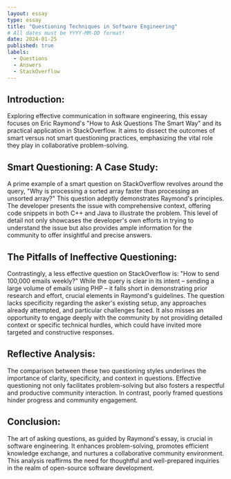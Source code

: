 ```yaml
---
layout: essay
type: essay
title: "Questioning Techniques in Software Engineering"
# All dates must be YYYY-MM-DD format!
date: 2024-01-25
published: true
labels:
  - Questions
  - Answers
  - StackOverflow
---
```


## Introduction:
Exploring effective communication in software engineering, this essay focuses on Eric Raymond's "How to Ask Questions The Smart Way" and its practical application in StackOverflow. It aims to dissect the outcomes of smart versus not smart questioning practices, emphasizing the vital role they play in collaborative problem-solving.

## Smart Questioning: A Case Study:
A prime example of a smart question on StackOverflow revolves around the query, "Why is processing a sorted array faster than processing an unsorted array?" This question adeptly demonstrates Raymond's principles. The developer presents the issue with comprehensive context, offering code snippets in both C++ and Java to illustrate the problem. This level of detail not only showcases the developer's own efforts in trying to understand the issue but also provides ample information for the community to offer insightful and precise answers.

## The Pitfalls of Ineffective Questioning:
Contrastingly, a less effective question on StackOverflow is: "How to send 100,000 emails weekly?" While the query is clear in its intent – sending a large volume of emails using PHP – it falls short in demonstrating prior research and effort, crucial elements in Raymond's guidelines. The question lacks specificity regarding the asker's existing setup, any approaches already attempted, and particular challenges faced. It also misses an opportunity to engage deeply with the community by not providing detailed context or specific technical hurdles, which could have invited more targeted and constructive responses.

## Reflective Analysis:
The comparison between these two questioning styles underlines the importance of clarity, specificity, and context in questions. Effective questioning not only facilitates problem-solving but also fosters a respectful and productive community interaction. In contrast, poorly framed questions hinder progress and community engagement.

## Conclusion:
The art of asking questions, as guided by Raymond's essay, is crucial in software engineering. It enhances problem-solving, promotes efficient knowledge exchange, and nurtures a collaborative community environment. This analysis reaffirms the need for thoughtful and well-prepared inquiries in the realm of open-source software development.
